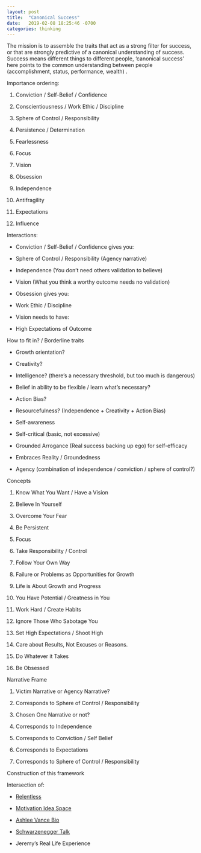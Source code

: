 ```yaml
---
layout: post
title:  "Canonical Success"
date:   2019-02-08 18:25:46 -0700
categories: thinking
---
```


The mission is to assemble the traits that act as a strong filter for success, or that are strongly predictive of a canonical understanding of success. Success means different things to different people, ‘canonical success’ here points to the common understanding between people (accomplishment, status, performance, wealth) .

  

Importance ordering:

1.  Conviction / Self-Belief / Confidence
    
2.  Conscientiousness / Work Ethic / Discipline
    
3.  Sphere of Control / Responsibility
    
4.  Persistence / Determination
    
5.  Fearlessness
    
6.  Focus
    
7.  Vision
    
8.  Obsession
    
9.  Independence
    
10.  Antifragility
    
11.  Expectations
    
12.  Influence
    

  

Interactions:

-   Conviction / Self-Belief / Confidence gives you:
    

-   Sphere of Control / Responsibility (Agency narrative)
    
-   Independence (You don’t need others validation to believe)
    
-   Vision (What you think a worthy outcome needs no validation)
    

-   Obsession gives you:
    

-   Work Ethic / Discipline
    

-   Vision needs to have:
    

-   High Expectations of Outcome
    

  

How to fit in? / Borderline traits

-   Growth orientation?
    
-   Creativity?
    
-   Intelligence? (there’s a necessary threshold, but too much is dangerous)
    
-   Belief in ability to be flexible / learn what’s necessary?
    
-   Action Bias?
    
-   Resourcefulness? (Independence + Creativity + Action Bias)
    
-   Self-awareness
    
-   Self-critical (basic, not excessive)
    
-   Grounded Arrogance (Real success backing up ego) for self-efficacy
    
-   Embraces Reality / Groundedness
    
-   Agency (combination of independence / conviction / sphere of control?)
    

  
  

Concepts

  

1.  Know What You Want / Have a Vision
    
2.  Believe In Yourself
    
3.  Overcome Your Fear
    
4.  Be Persistent
    
5.  Focus
    
6.  Take Responsibility / Control
    
7.  Follow Your Own Way
    
8.  Failure or Problems as Opportunities for Growth
    
9.  Life is About Growth and Progress
    
10.  You Have Potential / Greatness in You
    
11.  Work Hard / Create Habits
    
12.  Ignore Those Who Sabotage You
    
13.  Set High Expectations / Shoot High
    
14.  Care about Results, Not Excuses or Reasons.
    
15.  Do Whatever it Takes
    
16.  Be Obsessed
    

  

Narrative Frame

  

1.  Victim Narrative or Agency Narrative?
    

1.  Corresponds to Sphere of Control / Responsibility
    

3.  Chosen One Narrative or not?
    

1.  Corresponds to Independence
    
2.  Corresponds to Conviction / Self Belief
    
3.  Corresponds to Expectations
    
4.  Corresponds to Sphere of Control / Responsibility
    

  

Construction of this framework

  

Intersection of:

-   [Relentless](https://docs.google.com/document/d/1bBeCdCIRx7wmMNdS3t5M55DUKTZQ_fXsrklDTTyStCk/edit?usp=sharing)
    
-   [Motivation Idea Space](https://docs.google.com/document/d/1hUQDqax5rWHIWp4_y30KDKzxZOETnaUTNr0FtDH3C5U/edit?usp=sharing)
    
-   [Ashlee Vance Bio](https://docs.google.com/document/d/1l0vZ-tqtAZtcKC70QiujwPNVEysBqDBVOmjBkaax6Ow/edit?usp=sharing)
    
-   [Schwarzenegger Talk](https://www.youtube.com/watch?v=7TEc_qyKQ0c)
    
-   Jeremy’s Real Life Experience